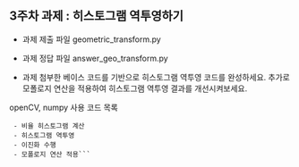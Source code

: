 ## 3주차 과제 : 히스토그램 역투영하기
* 과제 제출 파일 geometric_transform.py
* 과제 정답 파일 answer_geo_transform.py

* 과제
첨부한 베이스 코드를 기반으로 히스토그램 역투영 코드를 완성하세요.
추가로 모폴로지 연산을 적용하여 히스토그램 역투영 결과를 개선시켜보세요. 

openCV, numpy 사용
코드 목록
 ```- 히스토그램 정규화
  - 비율 히스토그램 계산
  - 히스토그램 역투영
  - 이진화 수행
  - 모폴로지 연산 적용```
